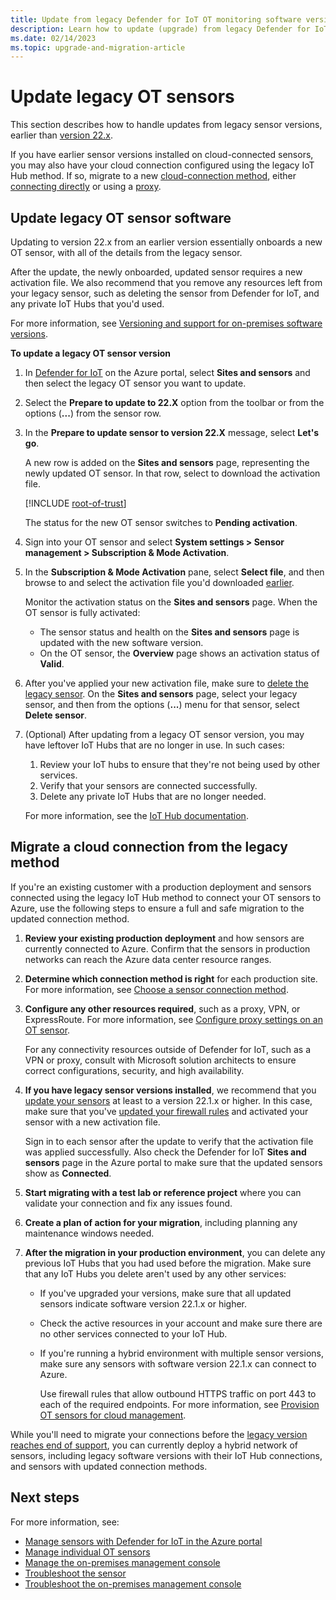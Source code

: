 ```yaml
---
title: Update from legacy Defender for IoT OT monitoring software versions
description: Learn how to update (upgrade) from legacy Defender for IoT software on OT sensors and on-premises management servers.
ms.date: 02/14/2023
ms.topic: upgrade-and-migration-article
---
```



# Update legacy OT sensors

This section describes how to handle updates from legacy sensor versions, earlier than [version 22.x](release-notes.md#versions-221x).

If you have earlier sensor versions installed on cloud-connected sensors, you may also have your  cloud connection configured using the legacy IoT Hub method. If so, migrate to a new [cloud-connection method](architecture-connections.md), either [connecting directly](ot-deploy/provision-cloud-management.md) or using a [proxy](connect-sensors.md).

## Update legacy OT sensor software

Updating to version 22.x from an earlier version essentially onboards a new OT sensor, with all of the details from the legacy sensor.

After the update, the newly onboarded, updated sensor requires a new activation file. We also recommend that you remove any resources left from your legacy sensor, such as deleting the sensor from Defender for IoT, and any private IoT Hubs that you'd used.

For more information, see [Versioning and support for on-premises software versions](release-notes.md#versioning-and-support-for-on-premises-software-versions).

**To update a legacy OT sensor version**

1. In [Defender for IoT](https://ms.portal.azure.com/#view/Microsoft_Azure_IoT_Defender/IoTDefenderDashboard/~/Getting_started) on the Azure portal, select **Sites and sensors** and then select the legacy OT sensor you want to update.

1. Select the **Prepare to update to 22.X** option from the toolbar or from the options (**...**) from the sensor row.

1. <a name="activation-file"></a>In the **Prepare to update sensor to version 22.X** message, select **Let's go**.

    A new row is added on the **Sites and sensors** page, representing the newly updated OT sensor. In that row, select to download the activation file.

    [!INCLUDE [root-of-trust](includes/root-of-trust.md)]

    The status for the new OT sensor switches to **Pending activation**.

1. Sign into your OT sensor and select **System settings > Sensor management > Subscription & Mode Activation**.

1. In the **Subscription & Mode Activation** pane, select **Select file**, and then browse to and select the activation file you'd downloaded [earlier](#activation-file).

    Monitor the activation status on the **Sites and sensors** page. When the OT sensor is fully activated:

    - The sensor status and health on the **Sites and sensors** page is updated with the new software version.
    - On the OT sensor, the **Overview** page shows an activation status of **Valid**.

1. After you've applied your new activation file, make sure to [delete the legacy sensor](how-to-manage-sensors-on-the-cloud.md#sensor-management-options-from-the-azure-portal). On the **Sites and sensors** page, select your legacy sensor, and then from the options (**...**) menu for that sensor, select **Delete sensor**.

1. (Optional) After updating from a legacy OT sensor version, you may have leftover IoT Hubs that are no longer in use. In such cases:

    1. Review your IoT hubs to ensure that they're not being used by other services.
    1. Verify that your sensors are connected successfully.
    1. Delete any private IoT Hubs that are no longer needed.

    For more information, see the [IoT Hub documentation](../../iot-hub/iot-hub-create-through-portal.md).

## Migrate a cloud connection from the legacy method

If you're an existing customer with a production deployment and sensors connected using the legacy IoT Hub method to connect your OT sensors to Azure, use the following steps to ensure a full and safe migration to the updated connection method.

1. **Review your existing production deployment** and how sensors are currently connected to Azure. Confirm that the sensors in production networks can reach the Azure data center resource ranges.

1. **Determine which connection method is right** for each production site. For more information, see [Choose a sensor connection method](architecture-connections.md#choose-a-sensor-connection-method).

1. **Configure any other resources required**, such as a proxy, VPN, or ExpressRoute. For more information, see [Configure proxy settings on an OT sensor](connect-sensors.md).

    For any connectivity resources outside of Defender for IoT, such as a VPN or proxy, consult with Microsoft solution architects to ensure correct configurations, security, and high availability.

1. **If you have legacy sensor versions installed**, we recommend that you [update your sensors](#update-legacy-ot-sensors) at least to a version 22.1.x or higher. In this case, make sure that you've [updated your firewall rules](ot-deploy/provision-cloud-management.md) and activated your sensor with a new activation file.

    Sign in to each sensor after the update to verify that the activation file was applied successfully. Also check the Defender for IoT **Sites and sensors** page in the Azure portal to make sure that the updated sensors show as **Connected**.

1. **Start migrating with a test lab or reference project** where you can validate your connection and fix any issues found.

1. **Create a plan of action for your migration**, including planning any maintenance windows needed.

1. **After the migration in your production environment**, you can delete any previous IoT Hubs that you had used before the migration. Make sure that any IoT Hubs you delete aren't used by any other services:

    - If you've upgraded your versions, make sure that all updated sensors indicate software version 22.1.x or higher.

    - Check the active resources in your account and make sure there are no other services connected to your IoT Hub.

    - If you're running a hybrid environment with multiple sensor versions, make sure any sensors with software version 22.1.x can connect to Azure.

        Use firewall rules that allow outbound HTTPS traffic on port 443 to each of the required endpoints. For more information, see [Provision OT sensors for cloud management](ot-deploy/provision-cloud-management.md).

While you'll need to migrate your connections before the [legacy version reaches end of support](release-notes.md#versioning-and-support-for-on-premises-software-versions), you can currently deploy a hybrid network of sensors, including legacy software versions with their IoT Hub connections, and sensors with updated connection methods.

## Next steps

For more information, see:

- [Manage sensors with Defender for IoT in the Azure portal](how-to-manage-sensors-on-the-cloud.md)
- [Manage individual OT sensors](how-to-manage-individual-sensors.md)
- [Manage the on-premises management console](how-to-manage-the-on-premises-management-console.md)
- [Troubleshoot the sensor](how-to-troubleshoot-sensor.md)
- [Troubleshoot the on-premises management console](how-to-troubleshoot-on-premises-management-console.md)
